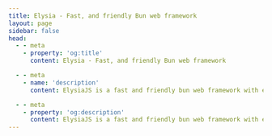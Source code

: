```yaml
---
title: Elysia - Fast, and friendly Bun web framework
layout: page
sidebar: false
head:
  - - meta
    - property: 'og:title'
      content: Elysia - Fast, and friendly Bun web framework

  - - meta
    - name: 'description'
      content: ElysiaJS is a fast and friendly bun web framework with end-to-end type safety and great developer experience. Elysia is familiar, fast, and first class TypeScript support with well-thought integration between service whether it's tRPC, Swagger or WebSocket. Elysia got you cover, start building next generation TypeScript web server today.

  - - meta
    - property: 'og:description'
      content: ElysiaJS is a fast and friendly bun web framework with end-to-end type safety and great developer experience. Elysia is familiar, fast, and first class TypeScript support with well-thought integration between service whether it's tRPC, Swagger or WebSocket. Elysia got you cover, start building next generation TypeScript web server today.
---
```


<script setup>
    import Landing from '../components/landing/index.vue'
</script>

<Landing />
